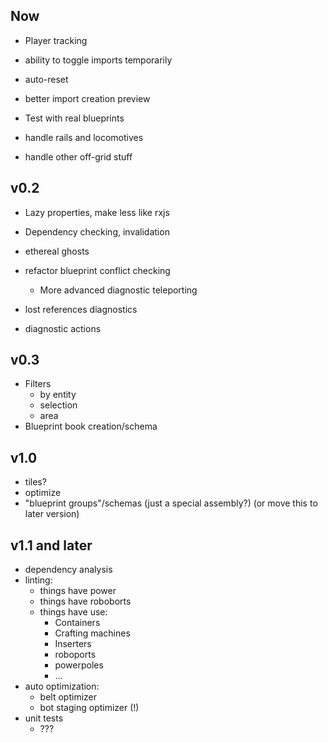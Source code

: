 ## Now

- Player tracking
- ability to toggle imports temporarily
- auto-reset
- better import creation preview


- Test with real blueprints


- handle rails and locomotives
- handle other off-grid stuff

## v0.2

- Lazy properties, make less like rxjs
- Dependency checking, invalidation

- ethereal ghosts
- refactor blueprint conflict checking
    - More advanced diagnostic teleporting

- lost references diagnostics
- diagnostic actions

## v0.3

- Filters
    - by entity
    - selection
    - area
- Blueprint book creation/schema

## v1.0

- tiles?
- optimize
- "blueprint groups"/schemas (just a special assembly?) (or move this to later version)

## v1.1 and later

- dependency analysis
- linting:
    - things have power
    - things have roboborts
    - things have use:
        - Containers
        - Crafting machines
        - Inserters
        - roboports
        - powerpoles
        - ...
- auto optimization:
    - belt optimizer
    - bot staging optimizer (!)
- unit tests
    - ???
